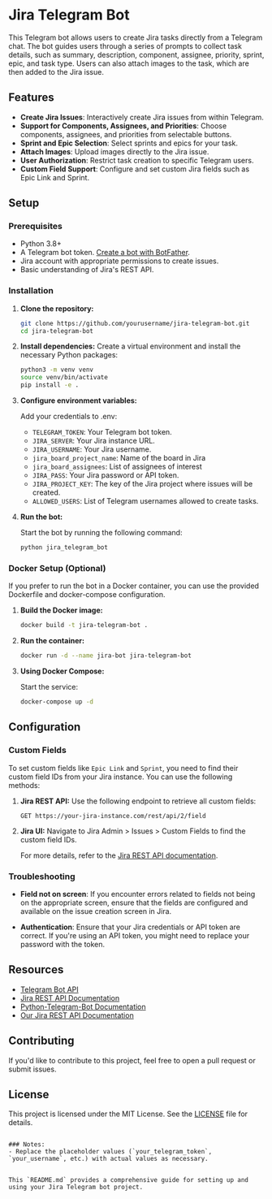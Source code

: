 # Jira Telegram Bot

This Telegram bot allows users to create Jira tasks directly from a Telegram chat. The bot guides users through a series of prompts to collect task details, such as summary, description, component, assignee, priority, sprint, epic, and task type. Users can also attach images to the task, which are then added to the Jira issue.

## Features

- **Create Jira Issues**: Interactively create Jira issues from within Telegram.
- **Support for Components, Assignees, and Priorities**: Choose components, assignees, and priorities from selectable buttons.
- **Sprint and Epic Selection**: Select sprints and epics for your task.
- **Attach Images**: Upload images directly to the Jira issue.
- **User Authorization**: Restrict task creation to specific Telegram users.
- **Custom Field Support**: Configure and set custom Jira fields such as Epic Link and Sprint.

## Setup

### Prerequisites

- Python 3.8+
- A Telegram bot token. [Create a bot with BotFather](https://core.telegram.org/bots#botfather).
- Jira account with appropriate permissions to create issues.
- Basic understanding of Jira's REST API.

### Installation

1. **Clone the repository:**
    ```bash
    git clone https://github.com/yourusername/jira-telegram-bot.git
    cd jira-telegram-bot
    ```

2. **Install dependencies:**
    Create a virtual environment and install the necessary Python packages:
    ```bash
    python3 -m venv venv
    source venv/bin/activate
    pip install -e .
    ```

3. **Configure environment variables:**

   Add your credentials to .env:
   - `TELEGRAM_TOKEN`: Your Telegram bot token.
   - `JIRA_SERVER`: Your Jira instance URL.
   - `JIRA_USERNAME`: Your Jira username.
   - `jira_board_project_name`: Name of the board in Jira
   - `jira_board_assignees`: List of assignees of interest
   - `JIRA_PASS`: Your Jira password or API token.
   - `JIRA_PROJECT_KEY`: The key of the Jira project where issues will be created.
   - `ALLOWED_USERS`: List of Telegram usernames allowed to create tasks.

4. **Run the bot:**

   Start the bot by running the following command:

    ```bash
    python jira_telegram_bot
    ```

### Docker Setup (Optional)

If you prefer to run the bot in a Docker container, you can use the provided Dockerfile and docker-compose configuration.

1. **Build the Docker image:**

    ```bash
    docker build -t jira-telegram-bot .
    ```

2. **Run the container:**

    ```bash
    docker run -d --name jira-bot jira-telegram-bot
    ```

3. **Using Docker Compose:**

    Start the service:
    ```bash
    docker-compose up -d
    ```

## Configuration

### Custom Fields

To set custom fields like `Epic Link` and `Sprint`, you need to find their custom field IDs from your Jira instance. You can use the following methods:

1. **Jira REST API:**
   Use the following endpoint to retrieve all custom fields:

   ```
   GET https://your-jira-instance.com/rest/api/2/field
   ```

2. **Jira UI:**
   Navigate to Jira Admin > Issues > Custom Fields to find the custom field IDs.

   For more details, refer to the [Jira REST API documentation](https://developer.atlassian.com/cloud/jira/platform/rest/v2/).

### Troubleshooting

- **Field not on screen**: If you encounter errors related to fields not being on the appropriate screen, ensure that the fields are configured and available on the issue creation screen in Jira.

- **Authentication**: Ensure that your Jira credentials or API token are correct. If you're using an API token, you might need to replace your password with the token.

## Resources

- [Telegram Bot API](https://core.telegram.org/bots/api)
- [Jira REST API Documentation](https://developer.atlassian.com/cloud/jira/platform/rest/v2/)
- [Python-Telegram-Bot Documentation](https://python-telegram-bot.readthedocs.io/en/stable/)
- [Our Jira REST API Documentation](https://jira.parstechai.com/rest/api/2/field)

## Contributing

If you'd like to contribute to this project, feel free to open a pull request or submit issues.

## License

This project is licensed under the MIT License. See the [LICENSE](LICENSE) file for details.
```

### Notes:
- Replace the placeholder values (`your_telegram_token`, `your_username`, etc.) with actual values as necessary.


This `README.md` provides a comprehensive guide for setting up and using your Jira Telegram bot project.